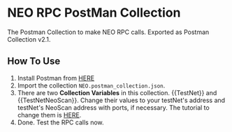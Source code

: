 # NEO RPC PostMan Collection

The Postman Collection to make NEO RPC calls. Exported as Postman Collection v2.1.

## How To Use

1. Install Postman from [HERE](https://www.getpostman.com/)
2. Import the collection `NEO.postman_collection.json`. 
3. There are two **Collection Variables** in this collection. {{TestNet}} and {{TestNetNeoScan}}. Change their values to your testNet's address and testNet's NeoScan address with ports, if necessary. The tutorial to change them is [HERE](https://www.getpostman.com/docs/v6/postman/environments_and_globals/variables#variable-scopes).
4. Done. Test the RPC calls now.

